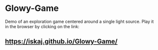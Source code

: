 # Glowy-Game
Demo of an exploration game centered around a single light source. Play it in the browser by clicking on the link:
## https://iskaj.github.io/Glowy-Game/
